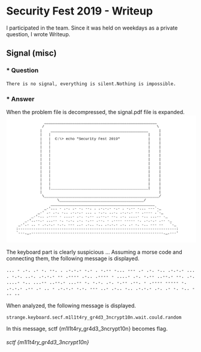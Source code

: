 # Security Fest 2019 - Writeup

I participated in the team. Since it was held on weekdays as a private question, I wrote Writeup.  


## Signal (misc)

### * Question

````
There is no signal, everything is silent.Nothing is impossible.
````

### * Answer
When the problem file is decompressed, the signal.pdf file is expanded.
![Signal](https://github.com/A7H3NA/CEH/blob/master/CTF/2019/Security%20Fest%202019/misc/Signal.jpg)


The keyboard part is clearly suspicious ...
Assuming a morse code and connecting them, the following message is displayed.

````
... - .-. .- -. --. . .-.-.- -.- . -.-- -... --- .- .-. -.. .-.-.- ... . -.-. ..-. .-.-.- -- .---- .-.. .---- - ....- .-. -.-- ..--.- --. .-. ....- -.. ...-- ..--.- ...-- -. -.-. .-. -.-- .--. - .---- ----- -. .-.-.- .-- .- .. - .-.-.- -.-. --- ..- .-.. -.. .-.-.- .-. .- -. -.. --- --
````


When analyzed, the following message is displayed.

````
strange.keyboard.secf.m1l1t4ry_gr4d3_3ncrypt10n.wait.could.random
````

In this message, sctf {m1l1t4ry_gr4d3_3ncrypt10n} becomes flag.
###### sctf {m1l1t4ry_gr4d3_3ncrypt10n}
